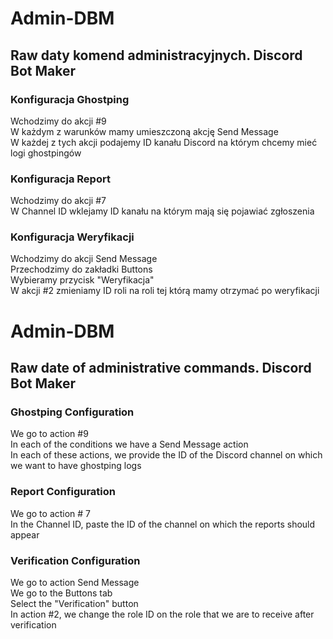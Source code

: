 # Admin-DBM
## Raw daty komend administracyjnych. Discord Bot Maker

### Konfiguracja Ghostping

Wchodzimy do akcji #9 <br>
W każdym z warunków mamy umieszczoną akcję Send Message <br>
W każdej z tych akcji podajemy ID kanału Discord na którym chcemy mieć logi ghostpingów <br>

### Konfiguracja Report

Wchodzimy do akcji #7 <br>
W Channel ID wklejamy ID kanału na którym mają się pojawiać zgłoszenia <br>

### Konfiguracja Weryfikacji

Wchodzimy do akcji Send Message <br>
Przechodzimy do zakładki Buttons <br>
Wybieramy przycisk "Weryfikacja" <br>
W akcji #2 zmieniamy ID roli na roli tej którą mamy otrzymać po weryfikacji <br>

# Admin-DBM
## Raw date of administrative commands. Discord Bot Maker

### Ghostping Configuration

We go to action #9 <br>
In each of the conditions we have a Send Message action <br>
In each of these actions, we provide the ID of the Discord channel on which we want to have ghostping logs <br>

### Report Configuration

We go to action # 7 <br>
In the Channel ID, paste the ID of the channel on which the reports should appear <br>

### Verification Configuration

We go to action Send Message <br>
We go to the Buttons tab <br>
Select the "Verification" button <br>
In action #2, we change the role ID on the role that we are to receive after verification <br>
